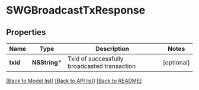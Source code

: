 # SWGBroadcastTxResponse

## Properties
Name | Type | Description | Notes
------------ | ------------- | ------------- | -------------
**txid** | **NSString*** | Txid of successfully broadcasted transaction | [optional] 

[[Back to Model list]](../README.md#documentation-for-models) [[Back to API list]](../README.md#documentation-for-api-endpoints) [[Back to README]](../README.md)


